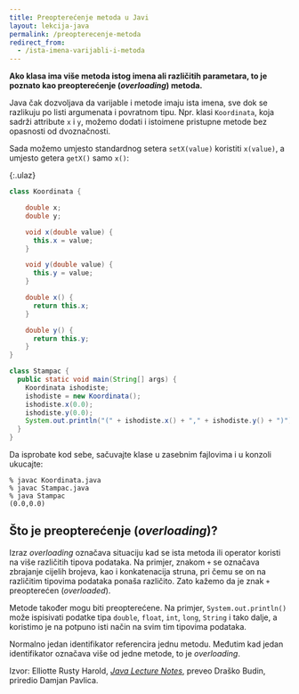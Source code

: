 ```yaml
---
title: Preopterećenje metoda u Javi
layout: lekcija-java
permalink: /preopterecenje-metoda
redirect_from:
  - /ista-imena-varijabli-i-metoda
---
```


**Ako klasa ima više metoda istog imena ali različitih parametara, to je poznato kao preopterećenje (*overloading*) metoda.**

Java čak dozvoljava da varijable i metode imaju ista imena, sve dok se razlikuju po listi argumenata i povratnom tipu. Npr. klasi `Koordinata`, koja sadrži attribute `x` i `y`, možemo dodati i istoimene pristupne metode bez opasnosti od dvoznačnosti.

Sada možemo umjesto standardnog setera `setX(value)` koristiti `x(value)`, a umjesto getera `getX()` samo `x()`:

{:.ulaz}
```java
class Koordinata {

    double x;
    double y;

    void x(double value) {
      this.x = value;
    }

    void y(double value) {
      this.y = value;
    }

    double x() {
      return this.x;
    }

    double y() {
      return this.y;
    }
}

class Stampac {
  public static void main(String[] args) {
    Koordinata ishodiste;
    ishodiste = new Koordinata();
    ishodiste.x(0.0);
    ishodiste.y(0.0);
    System.out.println("(" + ishodiste.x() + "," + ishodiste.y() + ")");
  }
}
```

Da isprobate kod sebe, sačuvajte klase u zasebnim fajlovima i u konzoli ukucajte:

```
% javac Koordinata.java
% javac Stampac.java
% java Stampac
(0.0,0.0)
```

## Što je preopterećenje (*overloading*)?

Izraz *overloading* označava situaciju kad se ista metoda ili operator koristi na više različitih tipova podataka. Na primjer, znakom `+` se označava zbrajanje cijelih brojeva, kao i konkatenacija struna, pri čemu se on na različitim tipovima podataka ponaša različito. Zato kažemo da je znak `+` preopterećen (*overloaded*).

Metode također mogu biti preopterećene. Na primjer, `System.out.println()` može ispisivati podatke tipa `double`, `float`, `int`, `long`, `String` i tako dalje, a koristimo je na potpuno isti način na svim tim tipovima podataka.

Normalno jedan identifikator referencira jednu metodu. Međutim kad jedan identifikator označava više od jedne metode, to je *overloading*.


Izvor: Elliotte Rusty Harold, *[Java Lecture Notes](//www.cafeaulait.org/course/index.html)*, preveo Draško Budin, priredio Damjan Pavlica.
